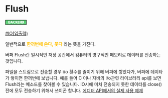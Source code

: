 # Flush

![Backend](../../2TAT1C/Label_Backend.png)



<a href="https://www.google.com/search?sxsrf=ALeKk01wE6yzhTLEg7y64doHNayV8gD58A%3A1604562916298&ei=5K-jX9zaEcfN-QbMs4_wDQ&q=io%EB%9E%80&oq=IOfks&gs_lcp=CgZwc3ktYWIQARgBMgQIIxAnMggIABDJAxDLATIECAAQDTIECAAQDTIECAAQDTIECAAQDTIECAAQDTIECAAQDTIECAAQDTIECAAQDVAAWABgtRJoAHAAeACAAY4CiAGOA5IBBTAuMS4xmAEAqgEHZ3dzLXdpesABAQ&sclient=psy-ab">#IO(입출력)</a>

일반적으로 <span style="color:#FFBF00; font-weight:bold;">한꺼번에 쏟다, 붓다</span> 라는 뜻을 가진다.

버퍼 Flush란 일시적인 저장 공간에서 컴퓨터의 영구적인 메모리로 데이터를 전송하는 것입니다.

파일을 스트림으로 전송할 경우 i/o 횟수를 줄이기 위해 버퍼에 쌓았다가, 버퍼에 데이타가 쌓이면 한꺼번에 보냅니다. 예를 들어 C 이나 자바의 i/o관련 라이브러리 api를 보면 Flush라는 메소드를 찾아볼 수 있습니다. IO시에 미처 전송되지 못한 데이터를 close() 전에 모두 전송하기 위해서 쓰이곤 합니다.
<a href="https://github.com/ProseMirror/prosemirror-view/blob/3a8bed5b73ee8db94b34242b16b2098bff9a6707/src/input.js#L249">에디터 API에서의 실제 사용 예제</a>
